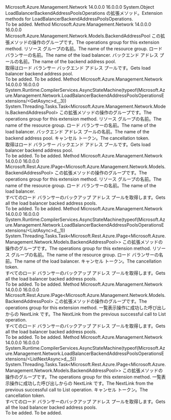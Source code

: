 <Type Name="LoadBalancerBackendAddressPoolsOperationsExtensions" FullName="Microsoft.Azure.Management.Network.LoadBalancerBackendAddressPoolsOperationsExtensions">
  <TypeSignature Language="C#" Value="public static class LoadBalancerBackendAddressPoolsOperationsExtensions" />
  <TypeSignature Language="ILAsm" Value=".class public auto ansi abstract sealed beforefieldinit LoadBalancerBackendAddressPoolsOperationsExtensions extends System.Object" />
  <TypeSignature Language="DocId" Value="T:Microsoft.Azure.Management.Network.LoadBalancerBackendAddressPoolsOperationsExtensions" />
  <TypeSignature Language="VB.NET" Value="Public Module LoadBalancerBackendAddressPoolsOperationsExtensions" />
  <TypeSignature Language="F#" Value="type LoadBalancerBackendAddressPoolsOperationsExtensions = class" />
  <AssemblyInfo>
    <AssemblyName>Microsoft.Azure.Management.Network</AssemblyName>
    <AssemblyVersion>14.0.0.0</AssemblyVersion>
    <AssemblyVersion>16.0.0.0</AssemblyVersion>
  </AssemblyInfo>
  <Base>
    <BaseTypeName>System.Object</BaseTypeName>
  </Base>
  <Interfaces />
  <Docs>
    <summary>
            <span data-ttu-id="a7038-101">LoadBalancerBackendAddressPoolsOperations の拡張メソッド。</span><span class="sxs-lookup"><span data-stu-id="a7038-101">Extension methods for LoadBalancerBackendAddressPoolsOperations.</span></span>
            </summary>
    <remarks>To be added.</remarks>
  </Docs>
  <Members>
    <Member MemberName="Get">
      <MemberSignature Language="C#" Value="public static Microsoft.Azure.Management.Network.Models.BackendAddressPool Get (this Microsoft.Azure.Management.Network.ILoadBalancerBackendAddressPoolsOperations operations, string resourceGroupName, string loadBalancerName, string backendAddressPoolName);" />
      <MemberSignature Language="ILAsm" Value=".method public static hidebysig class Microsoft.Azure.Management.Network.Models.BackendAddressPool Get(class Microsoft.Azure.Management.Network.ILoadBalancerBackendAddressPoolsOperations operations, string resourceGroupName, string loadBalancerName, string backendAddressPoolName) cil managed" />
      <MemberSignature Language="DocId" Value="M:Microsoft.Azure.Management.Network.LoadBalancerBackendAddressPoolsOperationsExtensions.Get(Microsoft.Azure.Management.Network.ILoadBalancerBackendAddressPoolsOperations,System.String,System.String,System.String)" />
      <MemberSignature Language="VB.NET" Value="&lt;Extension()&gt;&#xA;Public Function Get (operations As ILoadBalancerBackendAddressPoolsOperations, resourceGroupName As String, loadBalancerName As String, backendAddressPoolName As String) As BackendAddressPool" />
      <MemberSignature Language="F#" Value="static member Get : Microsoft.Azure.Management.Network.ILoadBalancerBackendAddressPoolsOperations * string * string * string -&gt; Microsoft.Azure.Management.Network.Models.BackendAddressPool" Usage="Microsoft.Azure.Management.Network.LoadBalancerBackendAddressPoolsOperationsExtensions.Get (operations, resourceGroupName, loadBalancerName, backendAddressPoolName)" />
      <MemberType>Method</MemberType>
      <AssemblyInfo>
        <AssemblyName>Microsoft.Azure.Management.Network</AssemblyName>
        <AssemblyVersion>14.0.0.0</AssemblyVersion>
        <AssemblyVersion>16.0.0.0</AssemblyVersion>
      </AssemblyInfo>
      <ReturnValue>
        <ReturnType>Microsoft.Azure.Management.Network.Models.BackendAddressPool</ReturnType>
      </ReturnValue>
      <Parameters>
        <Parameter Name="operations" Type="Microsoft.Azure.Management.Network.ILoadBalancerBackendAddressPoolsOperations" RefType="this" />
        <Parameter Name="resourceGroupName" Type="System.String" />
        <Parameter Name="loadBalancerName" Type="System.String" />
        <Parameter Name="backendAddressPoolName" Type="System.String" />
      </Parameters>
      <Docs>
        <param name="operations">
            <span data-ttu-id="a7038-102">この拡張メソッドの操作のグループです。</span><span class="sxs-lookup"><span data-stu-id="a7038-102">The operations group for this extension method.</span></span>
            </param>
        <param name="resourceGroupName">
            <span data-ttu-id="a7038-103">リソース グループの名前。</span><span class="sxs-lookup"><span data-stu-id="a7038-103">The name of the resource group.</span></span>
            </param>
        <param name="loadBalancerName">
            <span data-ttu-id="a7038-104">ロード バランサーの名前。</span><span class="sxs-lookup"><span data-stu-id="a7038-104">The name of the load balancer.</span></span>
            </param>
        <param name="backendAddressPoolName">
            <span data-ttu-id="a7038-105">バックエンド アドレス プールの名前。</span><span class="sxs-lookup"><span data-stu-id="a7038-105">The name of the backend address pool.</span></span>
            </param>
        <summary>
            <span data-ttu-id="a7038-106">取得はロード バランサー バックエンド アドレス プールです。</span><span class="sxs-lookup"><span data-stu-id="a7038-106">Gets load balancer backend address pool.</span></span>
            </summary>
        <returns>To be added.</returns>
        <remarks>To be added.</remarks>
      </Docs>
    </Member>
    <Member MemberName="GetAsync">
      <MemberSignature Language="C#" Value="public static System.Threading.Tasks.Task&lt;Microsoft.Azure.Management.Network.Models.BackendAddressPool&gt; GetAsync (this Microsoft.Azure.Management.Network.ILoadBalancerBackendAddressPoolsOperations operations, string resourceGroupName, string loadBalancerName, string backendAddressPoolName, System.Threading.CancellationToken cancellationToken = null);" />
      <MemberSignature Language="ILAsm" Value=".method public static hidebysig class System.Threading.Tasks.Task`1&lt;class Microsoft.Azure.Management.Network.Models.BackendAddressPool&gt; GetAsync(class Microsoft.Azure.Management.Network.ILoadBalancerBackendAddressPoolsOperations operations, string resourceGroupName, string loadBalancerName, string backendAddressPoolName, valuetype System.Threading.CancellationToken cancellationToken) cil managed" />
      <MemberSignature Language="DocId" Value="M:Microsoft.Azure.Management.Network.LoadBalancerBackendAddressPoolsOperationsExtensions.GetAsync(Microsoft.Azure.Management.Network.ILoadBalancerBackendAddressPoolsOperations,System.String,System.String,System.String,System.Threading.CancellationToken)" />
      <MemberSignature Language="F#" Value="static member GetAsync : Microsoft.Azure.Management.Network.ILoadBalancerBackendAddressPoolsOperations * string * string * string * System.Threading.CancellationToken -&gt; System.Threading.Tasks.Task&lt;Microsoft.Azure.Management.Network.Models.BackendAddressPool&gt;" Usage="Microsoft.Azure.Management.Network.LoadBalancerBackendAddressPoolsOperationsExtensions.GetAsync (operations, resourceGroupName, loadBalancerName, backendAddressPoolName, cancellationToken)" />
      <MemberType>Method</MemberType>
      <AssemblyInfo>
        <AssemblyName>Microsoft.Azure.Management.Network</AssemblyName>
        <AssemblyVersion>14.0.0.0</AssemblyVersion>
        <AssemblyVersion>16.0.0.0</AssemblyVersion>
      </AssemblyInfo>
      <Attributes>
        <Attribute>
          <AttributeName>System.Runtime.CompilerServices.AsyncStateMachine(typeof(Microsoft.Azure.Management.Network.LoadBalancerBackendAddressPoolsOperationsExtensions/&lt;GetAsync&gt;d__3))</AttributeName>
        </Attribute>
      </Attributes>
      <ReturnValue>
        <ReturnType>System.Threading.Tasks.Task&lt;Microsoft.Azure.Management.Network.Models.BackendAddressPool&gt;</ReturnType>
      </ReturnValue>
      <Parameters>
        <Parameter Name="operations" Type="Microsoft.Azure.Management.Network.ILoadBalancerBackendAddressPoolsOperations" RefType="this" />
        <Parameter Name="resourceGroupName" Type="System.String" />
        <Parameter Name="loadBalancerName" Type="System.String" />
        <Parameter Name="backendAddressPoolName" Type="System.String" />
        <Parameter Name="cancellationToken" Type="System.Threading.CancellationToken" />
      </Parameters>
      <Docs>
        <param name="operations">
            <span data-ttu-id="a7038-107">この拡張メソッドの操作のグループです。</span><span class="sxs-lookup"><span data-stu-id="a7038-107">The operations group for this extension method.</span></span>
            </param>
        <param name="resourceGroupName">
            <span data-ttu-id="a7038-108">リソース グループの名前。</span><span class="sxs-lookup"><span data-stu-id="a7038-108">The name of the resource group.</span></span>
            </param>
        <param name="loadBalancerName">
            <span data-ttu-id="a7038-109">ロード バランサーの名前。</span><span class="sxs-lookup"><span data-stu-id="a7038-109">The name of the load balancer.</span></span>
            </param>
        <param name="backendAddressPoolName">
            <span data-ttu-id="a7038-110">バックエンド アドレス プールの名前。</span><span class="sxs-lookup"><span data-stu-id="a7038-110">The name of the backend address pool.</span></span>
            </param>
        <param name="cancellationToken">
            <span data-ttu-id="a7038-111">キャンセル トークン。</span><span class="sxs-lookup"><span data-stu-id="a7038-111">The cancellation token.</span></span>
            </param>
        <summary>
            <span data-ttu-id="a7038-112">取得はロード バランサー バックエンド アドレス プールです。</span><span class="sxs-lookup"><span data-stu-id="a7038-112">Gets load balancer backend address pool.</span></span>
            </summary>
        <returns>To be added.</returns>
        <remarks>To be added.</remarks>
      </Docs>
    </Member>
    <Member MemberName="List">
      <MemberSignature Language="C#" Value="public static Microsoft.Rest.Azure.IPage&lt;Microsoft.Azure.Management.Network.Models.BackendAddressPool&gt; List (this Microsoft.Azure.Management.Network.ILoadBalancerBackendAddressPoolsOperations operations, string resourceGroupName, string loadBalancerName);" />
      <MemberSignature Language="ILAsm" Value=".method public static hidebysig class Microsoft.Rest.Azure.IPage`1&lt;class Microsoft.Azure.Management.Network.Models.BackendAddressPool&gt; List(class Microsoft.Azure.Management.Network.ILoadBalancerBackendAddressPoolsOperations operations, string resourceGroupName, string loadBalancerName) cil managed" />
      <MemberSignature Language="DocId" Value="M:Microsoft.Azure.Management.Network.LoadBalancerBackendAddressPoolsOperationsExtensions.List(Microsoft.Azure.Management.Network.ILoadBalancerBackendAddressPoolsOperations,System.String,System.String)" />
      <MemberSignature Language="VB.NET" Value="&lt;Extension()&gt;&#xA;Public Function List (operations As ILoadBalancerBackendAddressPoolsOperations, resourceGroupName As String, loadBalancerName As String) As IPage(Of BackendAddressPool)" />
      <MemberSignature Language="F#" Value="static member List : Microsoft.Azure.Management.Network.ILoadBalancerBackendAddressPoolsOperations * string * string -&gt; Microsoft.Rest.Azure.IPage&lt;Microsoft.Azure.Management.Network.Models.BackendAddressPool&gt;" Usage="Microsoft.Azure.Management.Network.LoadBalancerBackendAddressPoolsOperationsExtensions.List (operations, resourceGroupName, loadBalancerName)" />
      <MemberType>Method</MemberType>
      <AssemblyInfo>
        <AssemblyName>Microsoft.Azure.Management.Network</AssemblyName>
        <AssemblyVersion>14.0.0.0</AssemblyVersion>
        <AssemblyVersion>16.0.0.0</AssemblyVersion>
      </AssemblyInfo>
      <ReturnValue>
        <ReturnType>Microsoft.Rest.Azure.IPage&lt;Microsoft.Azure.Management.Network.Models.BackendAddressPool&gt;</ReturnType>
      </ReturnValue>
      <Parameters>
        <Parameter Name="operations" Type="Microsoft.Azure.Management.Network.ILoadBalancerBackendAddressPoolsOperations" RefType="this" />
        <Parameter Name="resourceGroupName" Type="System.String" />
        <Parameter Name="loadBalancerName" Type="System.String" />
      </Parameters>
      <Docs>
        <param name="operations">
            <span data-ttu-id="a7038-113">この拡張メソッドの操作のグループです。</span><span class="sxs-lookup"><span data-stu-id="a7038-113">The operations group for this extension method.</span></span>
            </param>
        <param name="resourceGroupName">
            <span data-ttu-id="a7038-114">リソース グループの名前。</span><span class="sxs-lookup"><span data-stu-id="a7038-114">The name of the resource group.</span></span>
            </param>
        <param name="loadBalancerName">
            <span data-ttu-id="a7038-115">ロード バランサーの名前。</span><span class="sxs-lookup"><span data-stu-id="a7038-115">The name of the load balancer.</span></span>
            </param>
        <summary>
            <span data-ttu-id="a7038-116">すべてのロード バランサーのバックアップ アドレス プールを取得します。</span><span class="sxs-lookup"><span data-stu-id="a7038-116">Gets all the load balancer backed address pools.</span></span>
            </summary>
        <returns>To be added.</returns>
        <remarks>To be added.</remarks>
      </Docs>
    </Member>
    <Member MemberName="ListAsync">
      <MemberSignature Language="C#" Value="public static System.Threading.Tasks.Task&lt;Microsoft.Rest.Azure.IPage&lt;Microsoft.Azure.Management.Network.Models.BackendAddressPool&gt;&gt; ListAsync (this Microsoft.Azure.Management.Network.ILoadBalancerBackendAddressPoolsOperations operations, string resourceGroupName, string loadBalancerName, System.Threading.CancellationToken cancellationToken = null);" />
      <MemberSignature Language="ILAsm" Value=".method public static hidebysig class System.Threading.Tasks.Task`1&lt;class Microsoft.Rest.Azure.IPage`1&lt;class Microsoft.Azure.Management.Network.Models.BackendAddressPool&gt;&gt; ListAsync(class Microsoft.Azure.Management.Network.ILoadBalancerBackendAddressPoolsOperations operations, string resourceGroupName, string loadBalancerName, valuetype System.Threading.CancellationToken cancellationToken) cil managed" />
      <MemberSignature Language="DocId" Value="M:Microsoft.Azure.Management.Network.LoadBalancerBackendAddressPoolsOperationsExtensions.ListAsync(Microsoft.Azure.Management.Network.ILoadBalancerBackendAddressPoolsOperations,System.String,System.String,System.Threading.CancellationToken)" />
      <MemberSignature Language="F#" Value="static member ListAsync : Microsoft.Azure.Management.Network.ILoadBalancerBackendAddressPoolsOperations * string * string * System.Threading.CancellationToken -&gt; System.Threading.Tasks.Task&lt;Microsoft.Rest.Azure.IPage&lt;Microsoft.Azure.Management.Network.Models.BackendAddressPool&gt;&gt;" Usage="Microsoft.Azure.Management.Network.LoadBalancerBackendAddressPoolsOperationsExtensions.ListAsync (operations, resourceGroupName, loadBalancerName, cancellationToken)" />
      <MemberType>Method</MemberType>
      <AssemblyInfo>
        <AssemblyName>Microsoft.Azure.Management.Network</AssemblyName>
        <AssemblyVersion>14.0.0.0</AssemblyVersion>
        <AssemblyVersion>16.0.0.0</AssemblyVersion>
      </AssemblyInfo>
      <Attributes>
        <Attribute>
          <AttributeName>System.Runtime.CompilerServices.AsyncStateMachine(typeof(Microsoft.Azure.Management.Network.LoadBalancerBackendAddressPoolsOperationsExtensions/&lt;ListAsync&gt;d__1))</AttributeName>
        </Attribute>
      </Attributes>
      <ReturnValue>
        <ReturnType>System.Threading.Tasks.Task&lt;Microsoft.Rest.Azure.IPage&lt;Microsoft.Azure.Management.Network.Models.BackendAddressPool&gt;&gt;</ReturnType>
      </ReturnValue>
      <Parameters>
        <Parameter Name="operations" Type="Microsoft.Azure.Management.Network.ILoadBalancerBackendAddressPoolsOperations" RefType="this" />
        <Parameter Name="resourceGroupName" Type="System.String" />
        <Parameter Name="loadBalancerName" Type="System.String" />
        <Parameter Name="cancellationToken" Type="System.Threading.CancellationToken" />
      </Parameters>
      <Docs>
        <param name="operations">
            <span data-ttu-id="a7038-117">この拡張メソッドの操作のグループです。</span><span class="sxs-lookup"><span data-stu-id="a7038-117">The operations group for this extension method.</span></span>
            </param>
        <param name="resourceGroupName">
            <span data-ttu-id="a7038-118">リソース グループの名前。</span><span class="sxs-lookup"><span data-stu-id="a7038-118">The name of the resource group.</span></span>
            </param>
        <param name="loadBalancerName">
            <span data-ttu-id="a7038-119">ロード バランサーの名前。</span><span class="sxs-lookup"><span data-stu-id="a7038-119">The name of the load balancer.</span></span>
            </param>
        <param name="cancellationToken">
            <span data-ttu-id="a7038-120">キャンセル トークン。</span><span class="sxs-lookup"><span data-stu-id="a7038-120">The cancellation token.</span></span>
            </param>
        <summary>
            <span data-ttu-id="a7038-121">すべてのロード バランサーのバックアップ アドレス プールを取得します。</span><span class="sxs-lookup"><span data-stu-id="a7038-121">Gets all the load balancer backed address pools.</span></span>
            </summary>
        <returns>To be added.</returns>
        <remarks>To be added.</remarks>
      </Docs>
    </Member>
    <Member MemberName="ListNext">
      <MemberSignature Language="C#" Value="public static Microsoft.Rest.Azure.IPage&lt;Microsoft.Azure.Management.Network.Models.BackendAddressPool&gt; ListNext (this Microsoft.Azure.Management.Network.ILoadBalancerBackendAddressPoolsOperations operations, string nextPageLink);" />
      <MemberSignature Language="ILAsm" Value=".method public static hidebysig class Microsoft.Rest.Azure.IPage`1&lt;class Microsoft.Azure.Management.Network.Models.BackendAddressPool&gt; ListNext(class Microsoft.Azure.Management.Network.ILoadBalancerBackendAddressPoolsOperations operations, string nextPageLink) cil managed" />
      <MemberSignature Language="DocId" Value="M:Microsoft.Azure.Management.Network.LoadBalancerBackendAddressPoolsOperationsExtensions.ListNext(Microsoft.Azure.Management.Network.ILoadBalancerBackendAddressPoolsOperations,System.String)" />
      <MemberSignature Language="VB.NET" Value="&lt;Extension()&gt;&#xA;Public Function ListNext (operations As ILoadBalancerBackendAddressPoolsOperations, nextPageLink As String) As IPage(Of BackendAddressPool)" />
      <MemberSignature Language="F#" Value="static member ListNext : Microsoft.Azure.Management.Network.ILoadBalancerBackendAddressPoolsOperations * string -&gt; Microsoft.Rest.Azure.IPage&lt;Microsoft.Azure.Management.Network.Models.BackendAddressPool&gt;" Usage="Microsoft.Azure.Management.Network.LoadBalancerBackendAddressPoolsOperationsExtensions.ListNext (operations, nextPageLink)" />
      <MemberType>Method</MemberType>
      <AssemblyInfo>
        <AssemblyName>Microsoft.Azure.Management.Network</AssemblyName>
        <AssemblyVersion>14.0.0.0</AssemblyVersion>
        <AssemblyVersion>16.0.0.0</AssemblyVersion>
      </AssemblyInfo>
      <ReturnValue>
        <ReturnType>Microsoft.Rest.Azure.IPage&lt;Microsoft.Azure.Management.Network.Models.BackendAddressPool&gt;</ReturnType>
      </ReturnValue>
      <Parameters>
        <Parameter Name="operations" Type="Microsoft.Azure.Management.Network.ILoadBalancerBackendAddressPoolsOperations" RefType="this" />
        <Parameter Name="nextPageLink" Type="System.String" />
      </Parameters>
      <Docs>
        <param name="operations">
            <span data-ttu-id="a7038-122">この拡張メソッドの操作のグループです。</span><span class="sxs-lookup"><span data-stu-id="a7038-122">The operations group for this extension method.</span></span>
            </param>
        <param name="nextPageLink">
            <span data-ttu-id="a7038-123">一覧表示操作に成功した呼び出しからの NextLink です。</span><span class="sxs-lookup"><span data-stu-id="a7038-123">The NextLink from the previous successful call to List operation.</span></span>
            </param>
        <summary>
            <span data-ttu-id="a7038-124">すべてのロード バランサーのバックアップ アドレス プールを取得します。</span><span class="sxs-lookup"><span data-stu-id="a7038-124">Gets all the load balancer backed address pools.</span></span>
            </summary>
        <returns>To be added.</returns>
        <remarks>To be added.</remarks>
      </Docs>
    </Member>
    <Member MemberName="ListNextAsync">
      <MemberSignature Language="C#" Value="public static System.Threading.Tasks.Task&lt;Microsoft.Rest.Azure.IPage&lt;Microsoft.Azure.Management.Network.Models.BackendAddressPool&gt;&gt; ListNextAsync (this Microsoft.Azure.Management.Network.ILoadBalancerBackendAddressPoolsOperations operations, string nextPageLink, System.Threading.CancellationToken cancellationToken = null);" />
      <MemberSignature Language="ILAsm" Value=".method public static hidebysig class System.Threading.Tasks.Task`1&lt;class Microsoft.Rest.Azure.IPage`1&lt;class Microsoft.Azure.Management.Network.Models.BackendAddressPool&gt;&gt; ListNextAsync(class Microsoft.Azure.Management.Network.ILoadBalancerBackendAddressPoolsOperations operations, string nextPageLink, valuetype System.Threading.CancellationToken cancellationToken) cil managed" />
      <MemberSignature Language="DocId" Value="M:Microsoft.Azure.Management.Network.LoadBalancerBackendAddressPoolsOperationsExtensions.ListNextAsync(Microsoft.Azure.Management.Network.ILoadBalancerBackendAddressPoolsOperations,System.String,System.Threading.CancellationToken)" />
      <MemberSignature Language="F#" Value="static member ListNextAsync : Microsoft.Azure.Management.Network.ILoadBalancerBackendAddressPoolsOperations * string * System.Threading.CancellationToken -&gt; System.Threading.Tasks.Task&lt;Microsoft.Rest.Azure.IPage&lt;Microsoft.Azure.Management.Network.Models.BackendAddressPool&gt;&gt;" Usage="Microsoft.Azure.Management.Network.LoadBalancerBackendAddressPoolsOperationsExtensions.ListNextAsync (operations, nextPageLink, cancellationToken)" />
      <MemberType>Method</MemberType>
      <AssemblyInfo>
        <AssemblyName>Microsoft.Azure.Management.Network</AssemblyName>
        <AssemblyVersion>14.0.0.0</AssemblyVersion>
        <AssemblyVersion>16.0.0.0</AssemblyVersion>
      </AssemblyInfo>
      <Attributes>
        <Attribute>
          <AttributeName>System.Runtime.CompilerServices.AsyncStateMachine(typeof(Microsoft.Azure.Management.Network.LoadBalancerBackendAddressPoolsOperationsExtensions/&lt;ListNextAsync&gt;d__5))</AttributeName>
        </Attribute>
      </Attributes>
      <ReturnValue>
        <ReturnType>System.Threading.Tasks.Task&lt;Microsoft.Rest.Azure.IPage&lt;Microsoft.Azure.Management.Network.Models.BackendAddressPool&gt;&gt;</ReturnType>
      </ReturnValue>
      <Parameters>
        <Parameter Name="operations" Type="Microsoft.Azure.Management.Network.ILoadBalancerBackendAddressPoolsOperations" RefType="this" />
        <Parameter Name="nextPageLink" Type="System.String" />
        <Parameter Name="cancellationToken" Type="System.Threading.CancellationToken" />
      </Parameters>
      <Docs>
        <param name="operations">
            <span data-ttu-id="a7038-125">この拡張メソッドの操作のグループです。</span><span class="sxs-lookup"><span data-stu-id="a7038-125">The operations group for this extension method.</span></span>
            </param>
        <param name="nextPageLink">
            <span data-ttu-id="a7038-126">一覧表示操作に成功した呼び出しからの NextLink です。</span><span class="sxs-lookup"><span data-stu-id="a7038-126">The NextLink from the previous successful call to List operation.</span></span>
            </param>
        <param name="cancellationToken">
            <span data-ttu-id="a7038-127">キャンセル トークン。</span><span class="sxs-lookup"><span data-stu-id="a7038-127">The cancellation token.</span></span>
            </param>
        <summary>
            <span data-ttu-id="a7038-128">すべてのロード バランサーのバックアップ アドレス プールを取得します。</span><span class="sxs-lookup"><span data-stu-id="a7038-128">Gets all the load balancer backed address pools.</span></span>
            </summary>
        <returns>To be added.</returns>
        <remarks>To be added.</remarks>
      </Docs>
    </Member>
  </Members>
</Type>